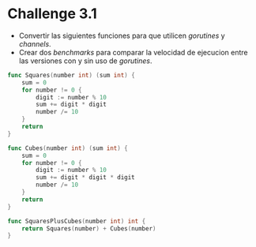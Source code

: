 # Challenge 3.1

* Convertir las siguientes funciones para que utilicen _gorutines_ y _channels_.
* Crear dos _benchmarks_ para comparar la velocidad de ejecucion entre las versiones con y sin uso de _gorutines_.

```go
func Squares(number int) (sum int) {
	sum = 0
	for number != 0 {
		digit := number % 10
		sum += digit * digit
		number /= 10
	}
	return
}

func Cubes(number int) (sum int) {
	sum = 0
	for number != 0 {
		digit := number % 10
		sum += digit * digit * digit
		number /= 10
	}
	return
}

func SquaresPlusCubes(number int) int {
	return Squares(number) + Cubes(number)
}
```
